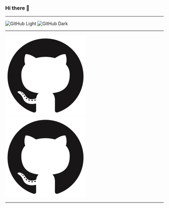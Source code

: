 ### Hi there 👋
---
![GitHub Light](https://github.com/github-light.png#gh-dark-mode-only)
![GitHub Dark](https://github.com/github-dark.png#gh-light-mode-only)

---

![GitHub](/icons/github/github-original.svg#gh-dark-mode-only)
![GitHub](/icons/github/github-original.svg#gh-light-mode-only)

---

<!--
**Fareroo7/Fareroo7** is a ✨ _special_ ✨ repository because its `README.md` (this file) appears on your GitHub profile.

Here are some ideas to get you started:

- 🔭 I’m currently working on ...
- 🌱 I’m currently learning ...
- 👯 I’m looking to collaborate on ...
- 🤔 I’m looking for help with ...
- 💬 Ask me about ...
- 📫 How to reach me: ...
- 😄 Pronouns: ...
- ⚡ Fun fact: ...
-->

